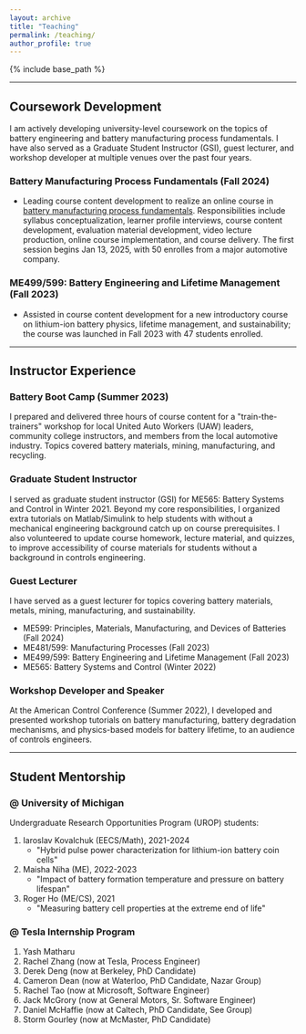 ```yaml
---
layout: archive
title: "Teaching"
permalink: /teaching/
author_profile: true
---
```


{% include base_path %}

----
## Coursework Development

I am actively developing university-level coursework on the topics of battery engineering and battery manufacturing process fundamentals. I have also served as a Graduate Student Instructor (GSI), guest lecturer, and workshop developer at multiple venues over the past four years.

### Battery Manufacturing Process Fundamentals (**Fall 2024**)
- Leading course content development to realize an online course in [battery manufacturing process fundamentals](https://nexus.engin.umich.edu/pro-ed/battery-cell-mfg/). Responsibilities include syllabus conceptualization, learner profile interviews, course content development, evaluation material development, video lecture production, online course implementation, and course delivery. The first session begins Jan 13, 2025, with 50 enrolles from a major automotive company. 

### ME499/599: Battery Engineering and Lifetime Management (**Fall 2023**)
- Assisted in course content development for a new introductory course on lithium-ion battery physics, lifetime management, and sustainability; the course was launched in Fall 2023 with 47 students enrolled.

----
## Instructor Experience

### Battery Boot Camp (**Summer 2023**)
I prepared and delivered three hours of course content for a "train-the-trainers" workshop for local United Auto Workers (UAW) leaders, community college instructors, and members from the local automotive industry. Topics covered battery materials, mining, manufacturing, and recycling.

### Graduate Student Instructor
I served as graduate student instructor (GSI) for ME565: Battery Systems and Control in Winter 2021. Beyond my core responsibilities, I organized extra tutorials on Matlab/Simulink to help students with without a mechanical engineering background catch up on course prerequisites. I also volunteered to update course homework, lecture material, and quizzes, to improve accessibility of course materials for students without a background in controls engineering.

### Guest Lecturer
I have served as a guest lecturer for topics covering battery materials, metals, mining, manufacturing, and sustainability.
- ME599: Principles, Materials, Manufacturing, and Devices of Batteries (Fall 2024)
- ME481/599: Manufacturing Processes (Fall 2023)
- ME499/599: Battery Engineering and Lifetime Management (Fall 2023)
- ME565: Battery Systems and Control (Winter 2022)

### Workshop Developer and Speaker
At the American Control Conference (Summer 2022), I developed and presented workshop tutorials on battery manufacturing, battery degradation mechanisms, and physics-based models for battery lifetime, to an audience of controls engineers.

----
## Student Mentorship

### @ University of Michigan

Undergraduate Research Opportunities Program (UROP) students:
1. Iaroslav Kovalchuk (EECS/Math), 2021-2024
   - "Hybrid pulse power characterization for lithium-ion battery coin cells"
2. Maisha Niha (ME), 2022-2023
   - "Impact of battery formation temperature and pressure on battery lifespan"
3. Roger Ho (ME/CS), 2021
   - "Measuring battery cell properties at the extreme end of life"

### @ Tesla Internship Program

1. Yash Matharu
2. Rachel Zhang (now at Tesla, Process Engineer)
3. Derek Deng (now at Berkeley, PhD Candidate)
4. Cameron Dean (now at Waterloo, PhD Candidate, Nazar Group)
5. Rachel Tao (now at Microsoft, Software Engineer)
6. Jack McGrory (now at General Motors, Sr. Software Engineer)
7. Daniel McHaffie (now at Caltech, PhD Candidate, See Group)
8. Storm Gourley (now at McMaster, PhD Candidate)
